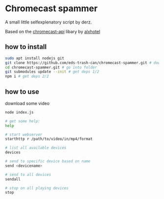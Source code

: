 # Chromecast spammer

A small little selfexplenatory script by derz.

Based on the [chromecast-api](https://github.com/alxhotel/chromecast-api) libary by [alxhotel](https://github.com/alxhotel)

## how to install

```bash
sudo apt install nodejs git
git clone https://github.com/eds-trash-can/chromecast-spammer.git # download repo
cd chromecast-spammer.git # go into folder
git submodules update --init # get deps 1/2
npm i # get deps 2/2
```

## how to use

download some video

```bash
node index.js

# get some help:
help

# start webserver
starthttp r /path/to/video/in/mp4/format

# list all available devices
devices

# send to specific device based on name
send <devicename>

# send to all devices
sendall

# stop on all playing devices
stop
```
